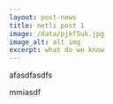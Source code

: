 ```yaml
---
layout: post-news
title: netli post 1
image: /data/pjkf5uk.jpg
image_alt: alt img
excerpt: what do we know
---
```

afasdfasdfs

mmiasdf